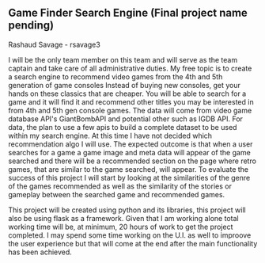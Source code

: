 ## Game Finder Search Engine (Final project name pending)

Rashaud Savage - rsavage3

I will be the only team member on this team and will serve as the team captain and take care of all administrative duties. My free topic is to create a search engine to recommend video games from the 4th and 5th generation of game consoles
Instead of buying new consoles, get your hands on these classics that are cheaper. You will be able to search for a game and it will find it and recommend other titles you may be interested in from 4th and 5th gen console games. 
The data will come from video game database API's GiantBombAPI and potential other such as IGDB API. For data, the plan to use a few apis to build a complete dataset to be used within my search engine. At this time I have not decided which recommendation algo I will use. 
The expected outcome is that when a user searches for a game a game image and meta data will appear of the game searched and there will be a recommended section on the page where retro games, that are similar to the game searched, will appear. To evaluate the success of this project 
I will start by looking at  the similarities of the genre of the games recommended as well as the similarity of the stories or gameplay between the searched game and recommended games.

This project will be created using python and its libraries, this project will also be using flask as a framework. Given that I am working alone total working time will be, at minimum, 20 hours of work to get the project completed. I may spend
some time working on the U.I. as well to improove the user experience but that will come at the end after the main functionality has been achieved.
